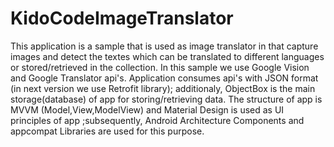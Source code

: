# KidoCodeImageTranslator
This application is a sample that is used as image translator in that capture images and detect the textes which can be translated to different languages or stored/retrieved in the collection.
In this sample we use Google Vision and Google Translator api's. Application consumes api's with JSON format (in next version we use Retrofit library); additionaly, ObjectBox is the main storage(database) of app for storing/retrieving data.
The structure of app is MVVM (Model,View,ModelView) and Material Design is used as UI principles of app ;subsequently, Android Architecture Components and appcompat Libraries are used for this purpose. 
 
